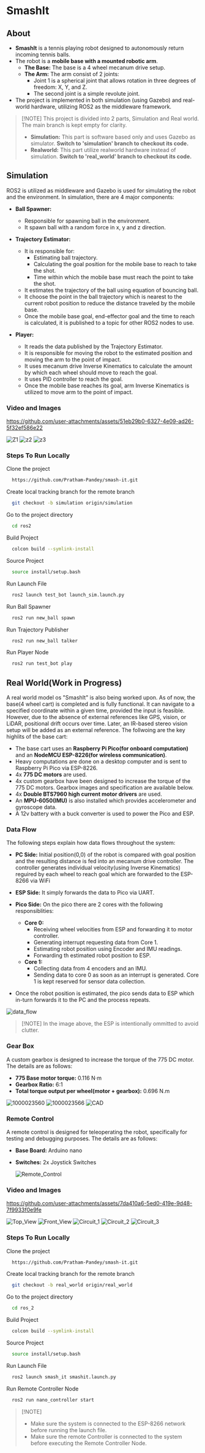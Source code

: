 # SmashIt

## About
* **SmashIt** is a tennis playing robot designed to autonomously return incoming tennis balls.
* The robot is a **mobile base with a mounted robotic arm**.
    * **The Base:** The base is a 4 wheel mecanum drive setup.
    * **The Arm:** The arm consist of 2 joints:
      *  Joint 1 is a spherical joint that allows rotation in three degrees of freedom: X, Y, and Z.
      *  The second joint is a simple revolute joint. 
* The project is implemented in both simulation (using Gazebo) and real-world hardware, utilizing ROS2 as the middleware framework.
  
>  [!NOTE]
> This project is divided into 2 parts, Simulation and Real world. The main branch is kept empty for clarity. 
> * **Simulation:** This part is software based only and uses Gazebo as simulator. **Switch to 'simulation' branch to checkout its code.**
> * **Realworld:** This part utilize realworld hardware instead of simulation. **Switch to 'real_world' branch to checkout its code.**


## Simulation

ROS2 is utilized as middleware and Gazebo is used for simulating the robot and the environment. In simulation, there are 4 major components:

* **Ball Spawner:**
   * Responsible for spawning ball in the environment.
   * It spawn ball with a random force in x, y and z direction.
      
* **Trajectory Estimator:**
   * It is responsible for:
      * Estimating ball trajectory.
      * Calculating the goal position for the mobile base to reach to take the shot.
      * Time within which the mobile base must reach the point to take the shot.
   * It estimates the trajectory of the ball using equation of bouncing ball.
   * It choose the point in the ball trajectory which is nearest to the current robot position to reduce the distance traveled by the mobile base.
   * Once the mobile base goal, end-effector goal and the time to reach is calculated, it is published to a topic for other ROS2 nodes to use.
     
* **Player:**
   * It reads the data published by the Trajectory Estimator.    
   * It is responsible for moving the robot to the estimated position and moving the arm to the point of impact.
   * It uses mecanum drive Inverse Kinematics to calculate the amount by which each wheel should move to reach the goal.
   * It uses PID controller to reach the goal.
   * Once the mobile base reaches its goal, arm Inverse Kinematics is utilized to move arm to the point of impact.
       


### Video and Images
https://github.com/user-attachments/assets/51eb29b0-6327-4e09-ad26-5f32ef586e22

![Z1](https://github.com/user-attachments/assets/d7568273-4fcd-4f84-b591-f991d7ab67b4)
![z2](https://github.com/user-attachments/assets/b7ec2bb4-4d34-4826-b7b3-e4bb54e2fc1f)
![z3](https://github.com/user-attachments/assets/ce714e35-0799-40f8-a7fb-66933369f14f)



### Steps To Run Locally

Clone the project
```bash
  https://github.com/Pratham-Pandey/smash-it.git
```
Create local tracking branch for the remote branch
```bash
  git checkout -b simulation origin/simulation
```
Go to the project directory
```bash
  cd ros2
```
Build Project
```bash
  colcon build --symlink-install
```
Source Project
```bash
  source install/setup.bash 
```
Run Launch File
```bash
  ros2 launch test_bot launch_sim.launch.py
```
Run Ball Spawner
```bash
  ros2 run new_ball spawn
```
Run Trajectory Publisher
```bash
  ros2 run new_ball talker
```
Run Player Node
```bash
  ros2 run test_bot play
```



## Real World(Work in Progress)
A real world model os "SmashIt" is also being worked upon. As of now, the base(4 wheel cart) is completed and is fully functional. It can navigate to a specified coordinate within a given time, provided the input is feasible. However, due to the absence of external references like GPS, vision, or LiDAR, positional drift occurs over time. Later, an IR-based stereo vision setup will be added as an external reference. The follwoing are the key highlits of the base cart: 

* The base cart uses an **Raspberry Pi Pico(for onboard computation)** and an **NodeMCU ESP-8226(for wireless communication)**.
* Heavy computations are done on a desktop computer and is sent to Raspberry Pi Pico via ESP-8226.
* 4x **775 DC motors** are used.
* 4x custom gearbox have been designed to increase the torque of the 775 DC motors. Gearbox images and specification are available below.
* 4x **Double BTS7960 high current motor drivers** are used.
* An **MPU-6050(IMU)** is also installed which provides accelerometer and gyroscope data.
* A 12v battery with a buck converter is used to power the Pico and ESP.

### Data Flow
 The following steps explain how data flows throughout the system:
 * **PC Side:** Initial position(0,0) of the robot is compared with goal position and the resulting distance is fed into an mecanum drive controller. The controller generates individual velocity(using Inverse Kinematics) reguired by each wheel to reach goal which are forwarded to the ESP-8266 via WiFi
 * **ESP Side:** It simply forwards the data to Pico via UART.
 * **Pico Side:** On the pico there are 2 cores with the following responsiblities:
    * **Core 0:**
       * Receiving wheel velocities from ESP and forwarding it to motor controller.
       * Generating  interrupt requesting data from Core 1.
       * Estimating robot position using Encoder and IMU readings.
       * Forwarding th estimated robot position to ESP.
    * **Core 1:**
       * Collecting data from 4 encoders and an IMU.
       * Sending  data to core 0 as soon as an interrupt is generated. Core 1 is kept reserved for sensor data collection.
         
 * Once the robot position is estimated, the pico sends data to ESP which in-turn forwards it to the PC and the process repeats.



![data_flow](https://github.com/user-attachments/assets/cde7371a-3ae4-4544-ac8e-68a7ad1fd733)

>  [!NOTE]
> In the image above, the ESP is intentionally ommitted to avoid clutter.  
 
### Gear Box
A custom gearbox is designed to increase the torque of the 775 DC motor. The details are as follows:
* **775 Base motor torque:** 0.116 N·m
* **Gearbox Ratio:** 6:1
* **Total torque output per wheel(motor + gearbox):** 0.696 N.m
  
![1000023560](https://github.com/user-attachments/assets/651167bd-2f1b-4886-853d-57bf46d4ce92)
![1000023566](https://github.com/user-attachments/assets/7e36d4db-2282-4a80-92d0-1cc0144e6667)
![CAD](https://github.com/user-attachments/assets/4edbfaf1-7a4f-4ab0-88ac-e8e1e5c6953a)


### Remote Control
A remote control is designed for teleoperating the robot, specifically for testing and debugging purposes. The details are as follows:
* **Base Board:** Arduino nano
* **Switches:** 2x Joystick Switches

  ![Remote_Control](https://github.com/user-attachments/assets/557ca4e1-884e-4a73-939a-7990b71dd165)

### Video and Images

https://github.com/user-attachments/assets/7da410a6-5ed0-419e-9d48-7f9933f0e9fe

![Top_View](https://github.com/user-attachments/assets/4ffcc9af-e3d7-4492-b779-cd6cf8139fa6)
![Front_View](https://github.com/user-attachments/assets/c4095844-9a3b-4268-93a0-7cb4f1025cf9)
![Circuit_1](https://github.com/user-attachments/assets/6a93c9da-0148-446a-96ff-261cbbd02e40)
![Circuit_2](https://github.com/user-attachments/assets/8b76f58f-3005-4d71-9386-29f7b17fb994)
![Circuit_3](https://github.com/user-attachments/assets/523b8852-a32f-4c44-b208-ea17cacd347b)



### Steps To Run Locally

Clone the project
```bash
  https://github.com/Pratham-Pandey/smash-it.git
```
Create local tracking branch for the remote branch
```bash
  git checkout -b real_world origin/real_world
```
Go to the project directory
```bash
  cd ros_2
```
Build Project
```bash
  colcon build --symlink-install
```
Source Project
```bash
  source install/setup.bash 
```
Run Launch File
```bash
  ros2 launch smash_it smashit.launch.py
```
Run Remote Controller Node
```bash
  ros2 run nano_controller start
```

>  [!NOTE]
> * Make sure the system is connected to the ESP-8266 network before running the launch file.
> * Make sure the remote Controller is connected to the system before executing the Remote Controller Node.
